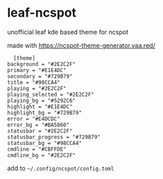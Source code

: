 # leaf-ncspot
unofficial leaf kde based theme for ncspot

made with https://ncspot-theme-generator.vaa.red/

```
  [theme]
background = "#2E2C2F"
primary = "#E1E4DC"
secondary = "#729B79"
title = "#98CCA4"
playing = "#2E2C2F"
playing_selected = "#2E2C2F"
playing_bg = "#5292C6"
highlight = "#E1E4DC"
highlight_bg = "#729B79"
error = "#E4DCDC"
error_bg = "#BA5860"
statusbar = "#2E2C2F"
statusbar_progress = "#729B79"
statusbar_bg = "#98CCA4"
cmdline = "#CBFFDE"
cmdline_bg = "#2E2C2F"
```

add to `~/.config/ncspot/config.toml`
